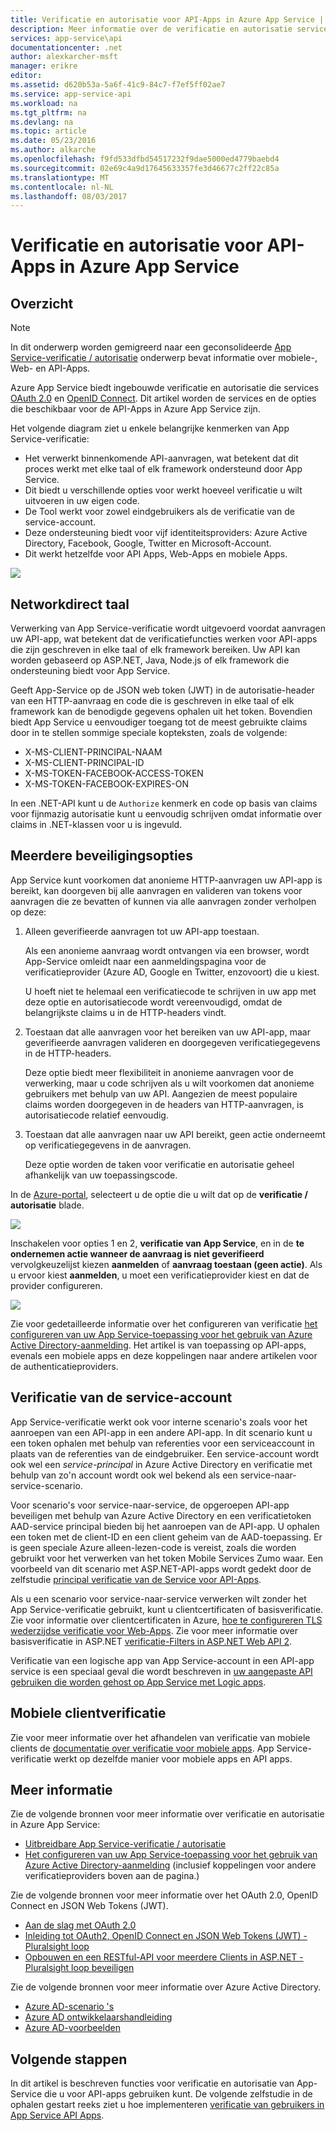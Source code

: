 ```yaml
---
title: Verificatie en autorisatie voor API-Apps in Azure App Service | Microsoft Docs
description: Meer informatie over de verificatie en autorisatie services met Azure App Service voor API-Apps.
services: app-service\api
documentationcenter: .net
author: alexkarcher-msft
manager: erikre
editor: 
ms.assetid: d620b53a-5a6f-41c9-84c7-f7ef5ff02ae7
ms.service: app-service-api
ms.workload: na
ms.tgt_pltfrm: na
ms.devlang: na
ms.topic: article
ms.date: 05/23/2016
ms.author: alkarche
ms.openlocfilehash: f9fd533dfbd54517232f9dae5000ed4779baebd4
ms.sourcegitcommit: 02e69c4a9d17645633357fe3d46677c2ff22c85a
ms.translationtype: MT
ms.contentlocale: nl-NL
ms.lasthandoff: 08/03/2017
---
```

# <a name="authentication-and-authorization-for-api-apps-in-azure-app-service"></a>Verificatie en autorisatie voor API-Apps in Azure App Service
## <a name="overview"></a>Overzicht
> [!NOTE]
> In dit onderwerp worden gemigreerd naar een geconsolideerde [App Service-verificatie / autorisatie](../app-service/app-service-authentication-overview.md) onderwerp bevat informatie over mobiele-, Web- en API-Apps.
> 
> 

Azure App Service biedt ingebouwde verificatie en autorisatie die services [OAuth 2.0](#oauth) en [OpenID Connect](#oauth). Dit artikel worden de services en de opties die beschikbaar voor de API-Apps in Azure App Service zijn.

Het volgende diagram ziet u enkele belangrijke kenmerken van App Service-verificatie:

* Het verwerkt binnenkomende API-aanvragen, wat betekent dat dit proces werkt met elke taal of elk framework ondersteund door App Service.
* Dit biedt u verschillende opties voor werkt hoeveel verificatie u wilt uitvoeren in uw eigen code.
* De Tool werkt voor zowel eindgebruikers als de verificatie van de service-account. 
* Deze ondersteuning biedt voor vijf identiteitsproviders: Azure Active Directory, Facebook, Google, Twitter en Microsoft-Account.
* Dit werkt hetzelfde voor API Apps, Web-Apps en mobiele Apps.

![](./media/app-service-api-authentication/api-apps-overview.png)

## <a name="language-agnostic"></a>Networkdirect taal
Verwerking van App Service-verificatie wordt uitgevoerd voordat aanvragen uw API-app, wat betekent dat de verificatiefuncties werken voor API-apps die zijn geschreven in elke taal of elk framework bereiken.  Uw API kan worden gebaseerd op ASP.NET, Java, Node.js of elk framework die ondersteuning biedt voor App Service.

Geeft App-Service op de JSON web token (JWT) in de autorisatie-header van een HTTP-aanvraag en code die is geschreven in elke taal of elk framework kan de benodigde gegevens ophalen uit het token. Bovendien biedt App Service u eenvoudiger toegang tot de meest gebruikte claims door in te stellen sommige speciale kopteksten, zoals de volgende:

* X-MS-CLIENT-PRINCIPAL-NAAM
* X-MS-CLIENT-PRINCIPAL-ID
* X-MS-TOKEN-FACEBOOK-ACCESS-TOKEN
* X-MS-TOKEN-FACEBOOK-EXPIRES-ON

In een .NET-API kunt u de `Authorize` kenmerk en code op basis van claims voor fijnmazig autorisatie kunt u eenvoudig schrijven omdat informatie over claims in .NET-klassen voor u is ingevuld.

## <a name="multiple-protection-options"></a>Meerdere beveiligingsopties
App Service kunt voorkomen dat anonieme HTTP-aanvragen uw API-app is bereikt, kan doorgeven bij alle aanvragen en valideren van tokens voor aanvragen die ze bevatten of kunnen via alle aanvragen zonder verholpen op deze:

1. Alleen geverifieerde aanvragen tot uw API-app toestaan.
   
    Als een anonieme aanvraag wordt ontvangen via een browser, wordt App-Service omleidt naar een aanmeldingspagina voor de verificatieprovider (Azure AD, Google en Twitter, enzovoort) die u kiest. 
   
    U hoeft niet te helemaal een verificatiecode te schrijven in uw app met deze optie en autorisatiecode wordt vereenvoudigd, omdat de belangrijkste claims u in de HTTP-headers vindt.
2. Toestaan dat alle aanvragen voor het bereiken van uw API-app, maar geverifieerde aanvragen valideren en doorgegeven verificatiegegevens in de HTTP-headers.
   
    Deze optie biedt meer flexibiliteit in anonieme aanvragen voor de verwerking, maar u code schrijven als u wilt voorkomen dat anonieme gebruikers met behulp van uw API. Aangezien de meest populaire claims worden doorgegeven in de headers van HTTP-aanvragen, is autorisatiecode relatief eenvoudig.
3. Toestaan dat alle aanvragen naar uw API bereikt, geen actie onderneemt op verificatiegegevens in de aanvragen.
   
    Deze optie worden de taken voor verificatie en autorisatie geheel afhankelijk van uw toepassingscode.

In de [Azure-portal](https://portal.azure.com/), selecteert u de optie die u wilt dat op de **verificatie / autorisatie** blade.

![](./media/app-service-api-authentication/authblade.png)

Inschakelen voor opties 1 en 2, **verificatie van App Service**, en in de **te ondernemen actie wanneer de aanvraag is niet geverifieerd** vervolgkeuzelijst kiezen **aanmelden** of **aanvraag toestaan (geen actie)**.  Als u ervoor kiest **aanmelden**, u moet een verificatieprovider kiest en dat de provider configureren.

![](./media/app-service-api-authentication/actiontotake.png)

Zie voor gedetailleerde informatie over het configureren van verificatie [het configureren van uw App Service-toepassing voor het gebruik van Azure Active Directory-aanmelding](../app-service-mobile/app-service-mobile-how-to-configure-active-directory-authentication.md). Het artikel is van toepassing op API-apps, evenals een mobiele apps en deze koppelingen naar andere artikelen voor de authenticatieproviders.

## <a id="internal"></a>Verificatie van de service-account
App Service-verificatie werkt ook voor interne scenario's zoals voor het aanroepen van een API-app in een andere API-app. In dit scenario kunt u een token ophalen met behulp van referenties voor een serviceaccount in plaats van de referenties van de eindgebruiker. Een service-account wordt ook wel een *service-principal* in Azure Active Directory en verificatie met behulp van zo'n account wordt ook wel bekend als een service-naar-service-scenario. 

Voor scenario's voor service-naar-service, de opgeroepen API-app beveiligen met behulp van Azure Active Directory en een verificatietoken AAD-service principal bieden bij het aanroepen van de API-app. U ophalen een token met de client-ID en een client geheim van de AAD-toepassing. Er is geen speciale Azure alleen-lezen-code is vereist, zoals die worden gebruikt voor het verwerken van het token Mobile Services Zumo waar. Een voorbeeld van dit scenario met ASP.NET-API-apps wordt gedekt door de zelfstudie [principal verificatie van de Service voor API-Apps](app-service-api-dotnet-service-principal-auth.md).

Als u een scenario voor service-naar-service verwerken wilt zonder het App Service-verificatie gebruikt, kunt u clientcertificaten of basisverificatie. Zie voor informatie over clientcertificaten in Azure, [hoe te configureren TLS wederzijdse verificatie voor Web-Apps](../app-service-web/app-service-web-configure-tls-mutual-auth.md). Zie voor meer informatie over basisverificatie in ASP.NET [verificatie-Filters in ASP.NET Web API 2](http://www.asp.net/web-api/overview/security/authentication-filters).

Verificatie van een logische app van App Service-account in een API-app service is een speciaal geval die wordt beschreven in [uw aangepaste API gebruiken die worden gehost op App Service met Logic apps](../logic-apps/logic-apps-custom-hosted-api.md).

## <a name="mobile-client-authentication"></a>Mobiele clientverificatie
Zie voor meer informatie over het afhandelen van verificatie van mobiele clients de [documentatie over verificatie voor mobiele apps](../app-service-mobile/app-service-mobile-ios-get-started-users.md). App Service-verificatie werkt op dezelfde manier voor mobiele apps en API apps.

## <a name="more-information"></a>Meer informatie
Zie de volgende bronnen voor meer informatie over verificatie en autorisatie in Azure App Service:

* [Uitbreidbare App Service-verificatie / autorisatie](https://azure.microsoft.com/blog/announcing-app-service-authentication-authorization/)
* [Het configureren van uw App Service-toepassing voor het gebruik van Azure Active Directory-aanmelding](../app-service-mobile/app-service-mobile-how-to-configure-active-directory-authentication.md) (inclusief koppelingen voor andere verificatieproviders boven aan de pagina.) 

Zie de volgende bronnen voor meer informatie over het OAuth 2.0, OpenID Connect en JSON Web Tokens (JWT).

* [Aan de slag met OAuth 2.0](http://shop.oreilly.com/product/0636920021810.do "aan de slag met OAuth 2.0") 
* [Inleiding tot OAuth2, OpenID Connect en JSON Web Tokens (JWT) - Pluralsight loop](http://www.pluralsight.com/courses/oauth2-json-web-tokens-openid-connect-introduction) 
* [Opbouwen en een RESTful-API voor meerdere Clients in ASP.NET - Pluralsight loop beveiligen](http://www.pluralsight.com/courses/building-securing-restful-api-aspdotnet)

Zie de volgende bronnen voor meer informatie over Azure Active Directory.

* [Azure AD-scenario 's](http://aka.ms/aadscenarios)
* [Azure AD ontwikkelaarshandleiding](http://aka.ms/aaddev)
* [Azure AD-voorbeelden](http://aka.ms/aadsamples)

## <a name="next-steps"></a>Volgende stappen
In dit artikel is beschreven functies voor verificatie en autorisatie van App-Service die u voor API-apps gebruiken kunt. De volgende zelfstudie in de ophalen gestart reeks ziet u hoe implementeren [verificatie van gebruikers in App Service API Apps](app-service-api-dotnet-user-principal-auth.md).

